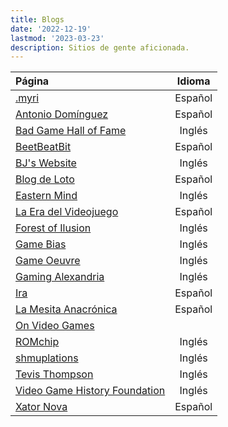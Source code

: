 ```yaml
---
title: Blogs
date: '2022-12-19'
lastmod: '2023-03-23'
description: Sitios de gente aficionada.
---
```


|Página                                                  										| Idioma |
|:------------------------------------------------------										|:------:|
|[.myri](https://imaginarysong.medium.com/)														|Español|
|[Antonio Domínguez](https://antoniodmgzp.wordpress.com/)										|Español|
|[Bad Game Hall of Fame](https://www.badgamehalloffame.com/)									|Inglés|
|[BeetBeatBit](https://beetbeatbit.blogspot.com/)												|Español|
|[BJ's Website](https://beedge.neocities.org/)													|Inglés|
|[Blog de Loto](https://lablogdeloto.wordpress.com/)											|Español|
|[Eastern Mind](https://easternmind.tumblr.com/)												|Inglés|
|[La Era del Videojuego](https://laeradelvideojuego.wordpress.com/)								|Español|
|[Forest of Ilusion](https://forestillusion.com/)												|Inglés|
|[Game Bias](https://gamebias.wordpress.com/)													|Inglés|
|[Game Oeuvre](https://gameoeuvre.org/)															|Inglés|
|[Gaming Alexandria](https://www.gamingalexandria.com/)											|Inglés|
|[Ira](https://yosoyira.medium.com/)															|Español|
|[La Mesita Anacrónica](https://mesitaluder.blogspot.com/)										|Español|
|[On Video Games](https://jmargaris.substack.com/)|												|Inglés|
|[ROMchip](https://romchip.org/index.php/romchip-journal/index)									|Inglés|
|[shmuplations](https://shmuplations.com)														|Inglés|
|[Tevis Thompson](http://tevisthompson.com/)													|Inglés|
|[Video Game History Foundation](https://gamehistory.org/blog/)									|Inglés|
|[Xator Nova](https://xatornova.blogspot.com/)													|Español|
